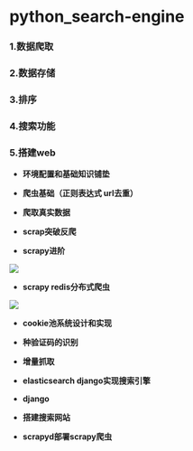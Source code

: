 # python_search-engine


### 1.数据爬取

### 2.数据存储

### 3.排序

### 4.搜索功能

### 5.搭建web


-   **环境配置和基础知识铺垫**

-   **爬虫基础（正则表达式 url去重）**

-   **爬取真实数据**

-   **scrap突破反爬**

-   **scrapy进阶**

![](https://wx4.sinaimg.cn/mw690/0074AeMrly1gmnjb7q1j4j30pm0ddjvd.jpg)

-   **scrapy redis分布式爬虫**

![](https://wx3.sinaimg.cn/mw690/0074AeMrly1gmnjbcag1oj315m0pgth2.jpg)

-   **cookie池系统设计和实现**

-   **种验证码的识别**

-   **增量抓取**

-   **elasticsearch django实现搜索引擎**

-   **django**

-   **搭建搜索网站**

-   **scrapyd部署scrapy爬虫**
